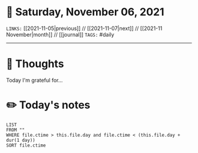 # 📅 Saturday, November 06, 2021
`LINKS:` [[2021-11-05|previous]] // [[2021-11-07|next]] // [[2021-11 November|month]] // [[journal]] 
`TAGS:` #daily

---
# 💭 Thoughts
Today I'm grateful for...

# ✏️ Today's notes
```dataview
LIST 
FROM ""
WHERE file.ctime > this.file.day and file.ctime < (this.file.day + dur(1 day))
SORT file.ctime
```

